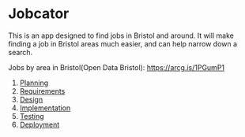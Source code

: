 # Jobcator

This is an app designed to find jobs in Bristol and around. It will make finding a job in Bristol areas much easier, and can help narrow down a search.

Jobs by area in Bristol(Open Data Bristol): https://arcg.is/1PGumP1

1. [Planning](docs/planning.md)
2. [Requirements](docs/requirements.md)
3. [Design](docs/design.md)
4. [Implementation](docs/implementation.md)
5. [Testing](docs/testing.md)
6. [Deployment](docs/deployment.md)
